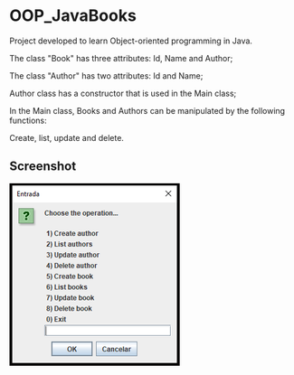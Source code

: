 # OOP_JavaBooks

Project developed to learn Object-oriented programming in Java.

The class "Book" has three attributes: Id, Name and Author; 

The class "Author" has two attributes: Id and Name; 

Author class has a constructor that is used in the Main class;

In the Main class, Books and Authors can be manipulated by the following functions:

Create, list, update and delete.

## Screenshot

![all-text](https://github.com/bispo-daniel/OOP_JavaBooks/blob/main/Screenshot.png)